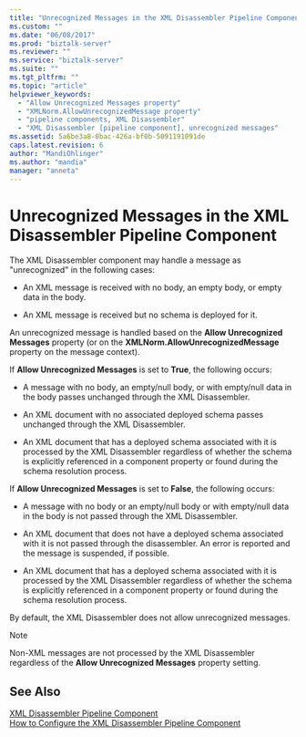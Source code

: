 ```yaml
---
title: "Unrecognized Messages in the XML Disassembler Pipeline Component | Microsoft Docs"
ms.custom: ""
ms.date: "06/08/2017"
ms.prod: "biztalk-server"
ms.reviewer: ""
ms.service: "biztalk-server"
ms.suite: ""
ms.tgt_pltfrm: ""
ms.topic: "article"
helpviewer_keywords: 
  - "Allow Unrecognized Messages property"
  - "XMLNorm.AllowUnrecognizedMessage property"
  - "pipeline components, XML Disassembler"
  - "XML Disassembler [pipeline component], unrecognized messages"
ms.assetid: 5a6be3a8-0bac-426a-bf0b-5091191091de
caps.latest.revision: 6
author: "MandiOhlinger"
ms.author: "mandia"
manager: "anneta"
---
```

# Unrecognized Messages in the XML Disassembler Pipeline Component
The XML Disassembler component may handle a message as "unrecognized" in the following cases:  
  
-   An XML message is received with no body, an empty body, or empty data in the body.  
  
-   An XML message is received but no schema is deployed for it.  
  
 An unrecognized message is handled based on the **Allow Unrecognized Messages** property (or on the **XMLNorm.AllowUnrecognizedMessage** property on the message context).  
  
 If **Allow Unrecognized Messages** is set to **True**, the following occurs:  
  
-   A message with no body, an empty/null body, or with empty/null data in the body passes unchanged through the XML Disassembler.  
  
-   An XML document with no associated deployed schema passes unchanged through the XML Disassembler.  
  
-   An XML document that has a deployed schema associated with it is processed by the XML Disassembler regardless of whether the schema is explicitly referenced in a component property or found during the schema resolution process.  
  
 If **Allow Unrecognized Messages** is set to **False**, the following occurs:  
  
-   A message with no body or an empty/null body or with empty/null data in the body is not passed through the XML Disassembler.  
  
-   An XML document that does not have a deployed schema associated with it is not passed through the disassembler. An error is reported and the message is suspended, if possible.  
  
-   An XML document that has a deployed schema associated with it is processed by the XML Disassembler regardless of whether the schema is explicitly referenced in a component property or found during the schema resolution process.  
  
 By default, the XML Disassembler does not allow unrecognized messages.  
  
> [!NOTE]
>  Non-XML messages are not processed by the XML Disassembler regardless of the **Allow Unrecognized Messages** property setting.  
  
## See Also  
 [XML Disassembler Pipeline Component](../core/xml-disassembler-pipeline-component.md)   
 [How to Configure the XML Disassembler Pipeline Component](../core/how-to-configure-the-xml-disassembler-pipeline-component.md)